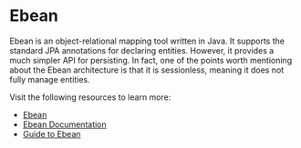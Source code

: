 # Ebean

Ebean is an object-relational mapping tool written in Java. It supports the standard JPA annotations for declaring entities. However, it provides a much simpler API for persisting. In fact, one of the points worth mentioning about the Ebean architecture is that it is sessionless, meaning it does not fully manage entities.

Visit the following resources to learn more:

- [Ebean](https://ebean.io/)
- [Ebean Documentation](https://ebean.io/docs/)
- [Guide to Ebean](https://www.baeldung.com/ebean-orm)